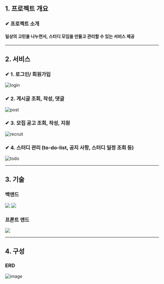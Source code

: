 ## 1. 프로젝트 개요
### ✔ 프로젝트 소개
#### 일상의 고민을 나누면서, 스터디 모임을 만들고 관리할 수 있는 서비스 제공
---
## 2. 서비스
### ✔ 1. 로그인/ 회원가입
![login](https://github.com/uniqquej/meetings/assets/109218139/cc342970-6818-48bc-964d-c6e3af93e64e)

### ✔ 2. 게시글 조회, 작성, 댓글
![post](https://github.com/uniqquej/meetings/assets/109218139/74b409d1-8703-4c26-84b2-6b71912612e1)

### ✔ 3. 모집 공고 조회, 작성, 지원
![recruit](https://github.com/uniqquej/meetings/assets/109218139/cadb669c-d38d-4e6a-9fb3-1971694f65c7)

### ✔ 4. 스터디 관리 (to-do-list, 공지 사항, 스터디 일정 조회 등)
![todo](https://github.com/uniqquej/meetings/assets/109218139/b16f7658-3e8f-4d12-9633-a2f59c91df47)

---

## 3. 기술
### 백엔드
<img src="https://img.shields.io/badge/python-3.9.10-3776AB?style=for-the-badge&logo=python&logoColor=white"> <img src="https://img.shields.io/badge/django-092E20?style=for-the-badge&logo=django&logoColor=white">
### 프론트 엔드
 <img src="https://img.shields.io/badge/react-61DAFB?style=for-the-badge&logo=react&logoColor=black"> 
 
---

## 4. 구성
### ERD
![image](https://github.com/uniqquej/meetings/assets/109218139/29e0e0f1-5b30-43ba-a43b-140497b0eb98)


